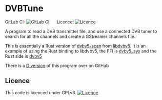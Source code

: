 # DVBTune

GitLab CI: [![GitLab CI](https://gitlab.com/Russel/DVBTune/badges/master/pipeline.svg)](https://gitlab.com/Russel/dvbtune)
&nbsp;&nbsp;&nbsp;&nbsp;
Licence: [![Licence](https://img.shields.io/badge/license-GPL_3-green.svg)](https://www.gnu.org/licenses/gpl-3.0.en.html)

A program to read a DVB transmitter file, and use a connected DVB tuner to search for all the channels and
create a GStreamer channels file.

This is essentially a Rust version of [dvbv5-scan](https://www.linuxtv.org/wiki/index.php/Dvbv5-scan)
from [libdvbv5](https://linuxtv.org/docs/libdvbv5/). It is an example of using the Rust binding to libdvbv5,
the FFI is [dvbv5_sys](https://crates.io/crates/dvbv5-sys) and the Rust side is [dvbv5](.https://crates.io/crates/dvbv5)

There is a [D version](https://github.com/russel/DVBTune) of this program over on GitHub

## Licence

This code is licenced under GPLv3.
[![Licence](https://www.gnu.org/graphics/gplv3-127x51.png)](https://www.gnu.org/licenses/gpl-3.0.en.html)
